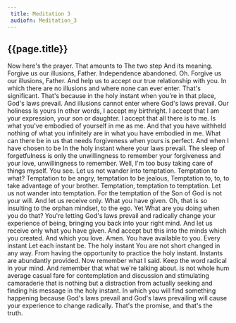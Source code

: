 ```yaml
---
 title: Meditation 3
 audiofn: Meditation_3
---
```


## {{page.title}}

Now here's the prayer. That amounts to The two step And its meaning.
Forgive us our illusions, Father. Independence abandoned. Oh. Forgive us
our illusions, Father. And help us to accept our true relationship with
you. In which there are no illusions and where none can ever enter.
That's significant. That's because in the holy instant when you're in
that place, God's laws prevail. And illusions cannot enter where God's
laws prevail. Our holiness Is yours In other words, I accept my
birthright. I accept that I am your expression, your son or daughter. I
accept that all there is to me. Is what you've embodied of yourself in
me as me. And that you have withheld nothing of what you infinitely are
in what you have embodied in me. What can there be in us that needs
forgiveness when yours is perfect. And when I have chosen to be In the
holy instant where your laws prevail. The sleep of forgetfulness is only
the unwillingness to remember your forgiveness and your love,
unwillingness to remember. Well, I'm too busy taking care of things
myself. You see. Let us not wander into temptation. Temptation to what?
Temptation to be angry, temptation to be jealous, Temptation to, to, to
take advantage of your brother. Temptation, temptation to temptation.
Let us not wander into temptation. For the temptation of the Son of God
is not your will. And let us receive only. What you have given. Oh, that
is so insulting to the orphan mindset, to the ego. Yet What are you
doing when you do that? You're letting God's laws prevail and radically
change your experience of being, bringing you back into your right mind.
And let us receive only what you have given. And accept but this into
the minds which you created. And which you love. Amen. You have
available to you. Every instant Let each instant be. The holy instant
You are not short changed in any way. From having the opportunity to
practice the holy instant. Instants are abundantly provided. Now
remember what I said. Keep the word radical in your mind. And remember
that what we're talking about. is not whole hum average casual fare for
contemplation and discussion and stimulating camaraderie that is nothing
but a distraction from actually seeking and finding his message in the
holy instant. In which you will find something happening because God's
laws prevail and God's laws prevailing will cause your experience to
change radically. That's the promise, and that's the truth.

